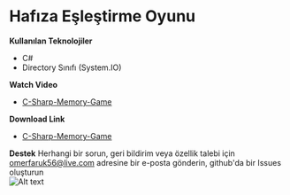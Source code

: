 # Hafıza Eşleştirme Oyunu

<b>Kullanılan Teknolojiler</b>
- C#
- Directory Sınıfı (System.IO)

<b>Watch Video</b>
- <a href="http://img.youtube.com/vi/dQjb8yx4WTE/0.jpg)](http://www.youtube.com/watch?v=dQjb8yx4WTE">C-Sharp-Memory-Game</a>

<b>Download Link</b>
- <a href="https://yadi.sk/d/pAPsGktXiESyMA">C-Sharp-Memory-Game</a>

<b>Destek</b>
Herhangi bir sorun, geri bildirim veya özellik talebi için omerfaruk56@live.com adresine bir e-posta gönderin, github'da bir Issues oluşturun
<br>
![Alt text](http://img.youtube.com/vi/dQjb8yx4WTE/0.jpg?raw=true "Title")


